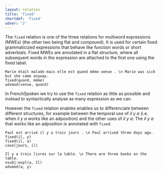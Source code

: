 ```yaml
---
layout: relation
title: 'fixed'
shortdef: 'fixed'
udver: '2'
---
```


The `fixed` relation is one of the three relations for multiword expressions (MWEs) (the other two being flat and compound). It is used for certain fixed grammaticized expressions that behave like function words or short adverbials.
Fixed MWEs are annotated in a flat structure, where all subsequent words in the expression are attached to the first one using the fixed label.

~~~ sdparse
Marie était malade mais elle est quand même venue . \n Marie was sick but she came anyway. 
fixed(quand, même)
advmod(venue, quand)
~~~

In FrenchSpoken we try to use the `fixed` relation as little as possible and instead to syntactically analyse as many expression as we can.

However the `fixed` relation enables enables us to differenciate between different structures, for example between the temporal use of _il y a_ (i.e. when _il y a_ works like an adposition) and the other uses of _il y a_:
The _il y a_ that works like an adposition is annotated with `fixed`:

~~~ sdparse
Paul est arrivé il y a trois jours . \n Paul arrived three days ago.
fixed(il, y)
fixed(il, a)
case(jours, il)
~~~

~~~ sdparse
Il y a trois livres sur la table. \n There are three books on the table.
nsubj:expl(a, Il)
advmod(a, y)
~~~
